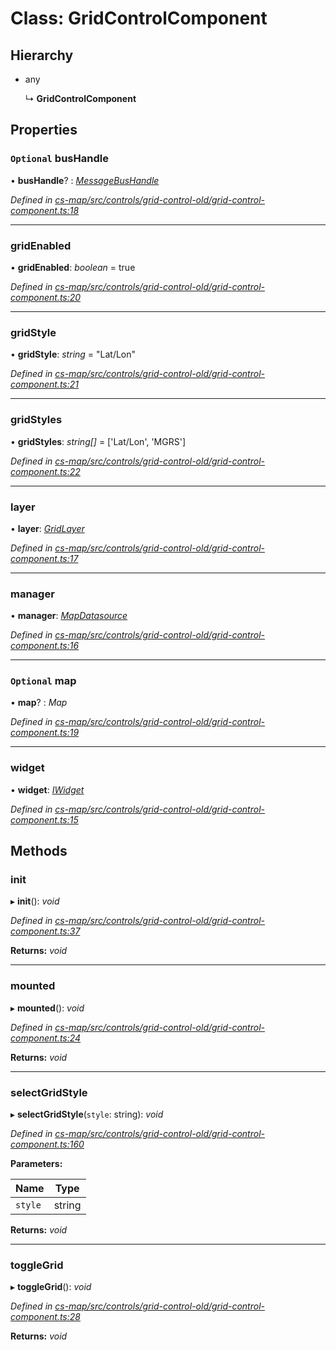 # Class: GridControlComponent

## Hierarchy

* any

  ↳ **GridControlComponent**

## Properties

### `Optional` busHandle

• **busHandle**? : *[MessageBusHandle](_cs_core_src_utils_message_bus_message_bus_handle_.messagebushandle.md)*

*Defined in [cs-map/src/controls/grid-control-old/grid-control-component.ts:18](https://github.com/TNOCS/csnext/blob/ec6e73e4/packages/cs-map/src/controls/grid-control-old/grid-control-component.ts#L18)*

___

###  gridEnabled

• **gridEnabled**: *boolean* = true

*Defined in [cs-map/src/controls/grid-control-old/grid-control-component.ts:20](https://github.com/TNOCS/csnext/blob/ec6e73e4/packages/cs-map/src/controls/grid-control-old/grid-control-component.ts#L20)*

___

###  gridStyle

• **gridStyle**: *string* = "Lat/Lon"

*Defined in [cs-map/src/controls/grid-control-old/grid-control-component.ts:21](https://github.com/TNOCS/csnext/blob/ec6e73e4/packages/cs-map/src/controls/grid-control-old/grid-control-component.ts#L21)*

___

###  gridStyles

• **gridStyles**: *string[]* =  ['Lat/Lon', 'MGRS']

*Defined in [cs-map/src/controls/grid-control-old/grid-control-component.ts:22](https://github.com/TNOCS/csnext/blob/ec6e73e4/packages/cs-map/src/controls/grid-control-old/grid-control-component.ts#L22)*

___

###  layer

• **layer**: *[GridLayer](_cs_map_src_layers_grid_layer_.gridlayer.md)*

*Defined in [cs-map/src/controls/grid-control-old/grid-control-component.ts:17](https://github.com/TNOCS/csnext/blob/ec6e73e4/packages/cs-map/src/controls/grid-control-old/grid-control-component.ts#L17)*

___

###  manager

• **manager**: *[MapDatasource](_cs_map_src_datasources_map_datasource_.mapdatasource.md)*

*Defined in [cs-map/src/controls/grid-control-old/grid-control-component.ts:16](https://github.com/TNOCS/csnext/blob/ec6e73e4/packages/cs-map/src/controls/grid-control-old/grid-control-component.ts#L16)*

___

### `Optional` map

• **map**? : *Map*

*Defined in [cs-map/src/controls/grid-control-old/grid-control-component.ts:19](https://github.com/TNOCS/csnext/blob/ec6e73e4/packages/cs-map/src/controls/grid-control-old/grid-control-component.ts#L19)*

___

###  widget

• **widget**: *[IWidget](../interfaces/_cs_core_src_widget_widget_.iwidget.md)*

*Defined in [cs-map/src/controls/grid-control-old/grid-control-component.ts:15](https://github.com/TNOCS/csnext/blob/ec6e73e4/packages/cs-map/src/controls/grid-control-old/grid-control-component.ts#L15)*

## Methods

###  init

▸ **init**(): *void*

*Defined in [cs-map/src/controls/grid-control-old/grid-control-component.ts:37](https://github.com/TNOCS/csnext/blob/ec6e73e4/packages/cs-map/src/controls/grid-control-old/grid-control-component.ts#L37)*

**Returns:** *void*

___

###  mounted

▸ **mounted**(): *void*

*Defined in [cs-map/src/controls/grid-control-old/grid-control-component.ts:24](https://github.com/TNOCS/csnext/blob/ec6e73e4/packages/cs-map/src/controls/grid-control-old/grid-control-component.ts#L24)*

**Returns:** *void*

___

###  selectGridStyle

▸ **selectGridStyle**(`style`: string): *void*

*Defined in [cs-map/src/controls/grid-control-old/grid-control-component.ts:160](https://github.com/TNOCS/csnext/blob/ec6e73e4/packages/cs-map/src/controls/grid-control-old/grid-control-component.ts#L160)*

**Parameters:**

Name | Type |
------ | ------ |
`style` | string |

**Returns:** *void*

___

###  toggleGrid

▸ **toggleGrid**(): *void*

*Defined in [cs-map/src/controls/grid-control-old/grid-control-component.ts:28](https://github.com/TNOCS/csnext/blob/ec6e73e4/packages/cs-map/src/controls/grid-control-old/grid-control-component.ts#L28)*

**Returns:** *void*
